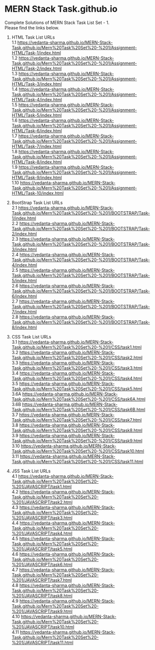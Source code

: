 # MERN Stack Task.github.io

Complete Solutions of MERN Stack Task List Set - 1. <br>
Please find the links below.

1. HTML Task List URLs <br>
  1.1 https://vedanta-sharma.github.io/MERN-Stack-Task.github.io/Mern%20Task%20Set%20-%201/Assignment-HTML/Task-1/index.html <br>
  1.2 https://vedanta-sharma.github.io/MERN-Stack-Task.github.io/Mern%20Task%20Set%20-%201/Assignment-HTML/Task-2/index.html <br>
  1.3 https://vedanta-sharma.github.io/MERN-Stack-Task.github.io/Mern%20Task%20Set%20-%201/Assignment-HTML/Task-3/index.html <br>
  1.4 https://vedanta-sharma.github.io/MERN-Stack-Task.github.io/Mern%20Task%20Set%20-%201/Assignment-HTML/Task-4/index.html <br>
  1.5 https://vedanta-sharma.github.io/MERN-Stack-Task.github.io/Mern%20Task%20Set%20-%201/Assignment-HTML/Task-5/index.html <br>
  1.6 https://vedanta-sharma.github.io/MERN-Stack-Task.github.io/Mern%20Task%20Set%20-%201/Assignment-HTML/Task-6/index.html <br>
  1.7 https://vedanta-sharma.github.io/MERN-Stack-Task.github.io/Mern%20Task%20Set%20-%201/Assignment-HTML/Task-7/index.html <br>
  1.8 https://vedanta-sharma.github.io/MERN-Stack-Task.github.io/Mern%20Task%20Set%20-%201/Assignment-HTML/Task-8/index.html <br>
  1.9 https://vedanta-sharma.github.io/MERN-Stack-Task.github.io/Mern%20Task%20Set%20-%201/Assignment-HTML/Task-9/index.html <br>
  1.10 https://vedanta-sharma.github.io/MERN-Stack-Task.github.io/Mern%20Task%20Set%20-%201/Assignment-HTML/Task-10/index.html <br>
 
2. BootStrap Task List URLs <br>
  2.1 https://vedanta-sharma.github.io/MERN-Stack-Task.github.io/Mern%20Task%20Set%20-%201/BOOTSTRAP/Task-1/index.html <br>
  2.2 https://vedanta-sharma.github.io/MERN-Stack-Task.github.io/Mern%20Task%20Set%20-%201/BOOTSTRAP/Task-2/index.html <br>
  2.3 https://vedanta-sharma.github.io/MERN-Stack-Task.github.io/Mern%20Task%20Set%20-%201/BOOTSTRAP/Task-3/index.html <br>
  2.4 https://vedanta-sharma.github.io/MERN-Stack-Task.github.io/Mern%20Task%20Set%20-%201/BOOTSTRAP/Task-4/index.html <br>
  2.5 https://vedanta-sharma.github.io/MERN-Stack-Task.github.io/Mern%20Task%20Set%20-%201/BOOTSTRAP/Task-5/index.html <br>
  2.6 https://vedanta-sharma.github.io/MERN-Stack-Task.github.io/Mern%20Task%20Set%20-%201/BOOTSTRAP/Task-6/index.html <br>
  2.7 https://vedanta-sharma.github.io/MERN-Stack-Task.github.io/Mern%20Task%20Set%20-%201/BOOTSTRAP/Task-7/index.html <br>
  2.8 https://vedanta-sharma.github.io/MERN-Stack-Task.github.io/Mern%20Task%20Set%20-%201/BOOTSTRAP/Task-8/index.html <br>
  
3. CSS Task List URLs <br>
  3.1 https://vedanta-sharma.github.io/MERN-Stack-Task.github.io/Mern%20Task%20Set%20-%201/CSS/task1.html <br>
  3.2 https://vedanta-sharma.github.io/MERN-Stack-Task.github.io/Mern%20Task%20Set%20-%201/CSS/task2.html <br>
  3.3 https://vedanta-sharma.github.io/MERN-Stack-Task.github.io/Mern%20Task%20Set%20-%201/CSS/task3.html <br>
  3.4 https://vedanta-sharma.github.io/MERN-Stack-Task.github.io/Mern%20Task%20Set%20-%201/CSS/task4.html <br>
  3.5 https://vedanta-sharma.github.io/MERN-Stack-Task.github.io/Mern%20Task%20Set%20-%201/CSS/task5.html <br>
  3.6A https://vedanta-sharma.github.io/MERN-Stack-Task.github.io/Mern%20Task%20Set%20-%201/CSS/task6A.html <br>
  3.6B https://vedanta-sharma.github.io/MERN-Stack-Task.github.io/Mern%20Task%20Set%20-%201/CSS/task6B.html <br>
  3.7 https://vedanta-sharma.github.io/MERN-Stack-Task.github.io/Mern%20Task%20Set%20-%201/CSS/task7.html <br>
  3.8 https://vedanta-sharma.github.io/MERN-Stack-Task.github.io/Mern%20Task%20Set%20-%201/CSS/task8.html <br>
  3.9 https://vedanta-sharma.github.io/MERN-Stack-Task.github.io/Mern%20Task%20Set%20-%201/CSS/task9.html <br>
  3.10 https://vedanta-sharma.github.io/MERN-Stack-Task.github.io/Mern%20Task%20Set%20-%201/CSS/task10.html <br>
  3.11 https://vedanta-sharma.github.io/MERN-Stack-Task.github.io/Mern%20Task%20Set%20-%201/CSS/task11.html <br>
  
4. JSS Task List URLs <br>
  4.1 https://vedanta-sharma.github.io/MERN-Stack-Task.github.io/Mern%20Task%20Set%20-%201/JAVASCRIPT/task1.html <br>
  4.2 https://vedanta-sharma.github.io/MERN-Stack-Task.github.io/Mern%20Task%20Set%20-%201/JAVASCRIPT/task2.html <br>
  4.3 https://vedanta-sharma.github.io/MERN-Stack-Task.github.io/Mern%20Task%20Set%20-%201/JAVASCRIPT/task3.html <br>
  4.4 https://vedanta-sharma.github.io/MERN-Stack-Task.github.io/Mern%20Task%20Set%20-%201/JAVASCRIPT/task4.html <br>
  4.5 https://vedanta-sharma.github.io/MERN-Stack-Task.github.io/Mern%20Task%20Set%20-%201/JAVASCRIPT/task5.html <br>
  4.6 https://vedanta-sharma.github.io/MERN-Stack-Task.github.io/Mern%20Task%20Set%20-%201/JAVASCRIPT/task6.html <br>
  4.7 https://vedanta-sharma.github.io/MERN-Stack-Task.github.io/Mern%20Task%20Set%20-%201/JAVASCRIPT/task7.html <br>
  4.8 https://vedanta-sharma.github.io/MERN-Stack-Task.github.io/Mern%20Task%20Set%20-%201/JAVASCRIPT/task8.html <br>
  4.9 https://vedanta-sharma.github.io/MERN-Stack-Task.github.io/Mern%20Task%20Set%20-%201/JAVASCRIPT/task9.html <br>
  4.10 https://vedanta-sharma.github.io/MERN-Stack-Task.github.io/Mern%20Task%20Set%20-%201/JAVASCRIPT/task10.html <br>
  4.11 https://vedanta-sharma.github.io/MERN-Stack-Task.github.io/Mern%20Task%20Set%20-%201/JAVASCRIPT/task11.html <br>
